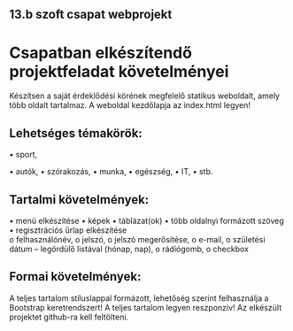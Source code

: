 ## 13.b szoft csapat webprojekt

# Csapatban elkészítendő projektfeladat követelményei

Készítsen a saját érdeklődési körének megfelelő statikus weboldalt, amely több oldalt tartalmaz. A weboldal kezdőlapja az index.html legyen!

## Lehetséges témakörök: 
  •	sport, 
  
  •	autók, 
  •	szórakozás, 
  •	munka, 
  •	egészség, 
  •	IT, 
  •	stb. 

## Tartalmi követelmények:

  •	menü elkészítése 
  •	képek 
  •	táblázat(ok) 
  •	több oldalnyi formázott szöveg 
  •	regisztrációs űrlap elkészítése  
        o	felhasználónév, 
        o	jelszó, 
        o	jelszó megerősítése, 
        o	e-mail, 
        o	születési dátum – legördülő listával (hónap, nap), 
        o	rádiógomb, 
        o	checkbox 

## Formai követelmények:

A teljes tartalom stíluslappal formázott, lehetőség szerint felhasználja a Bootstrap keretrendszert! A teljes tartalom legyen reszponzív!
Az elkészült projektet github-ra kell feltölteni.
